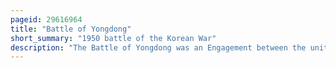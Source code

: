 ```yaml
---
pageid: 29616964
title: "Battle of Yongdong"
short_summary: "1950 battle of the Korean War"
description: "The Battle of Yongdong was an Engagement between the united States and north Korea early in the korean War. It occurred on July 22–25, 1950, in the village of Yongdong in southern South Korea. The newly arriving us army 1st Cavalry Division was ordered there to cover the Retreat of the us 24th Infantry Division after the Battle of Taejon. The 1st Cavalry Division Soldiers, however, were untried in Combat, and the north korean korean People's Army's 3rd Division was able to outmaneuver them and force them back."
---
```

